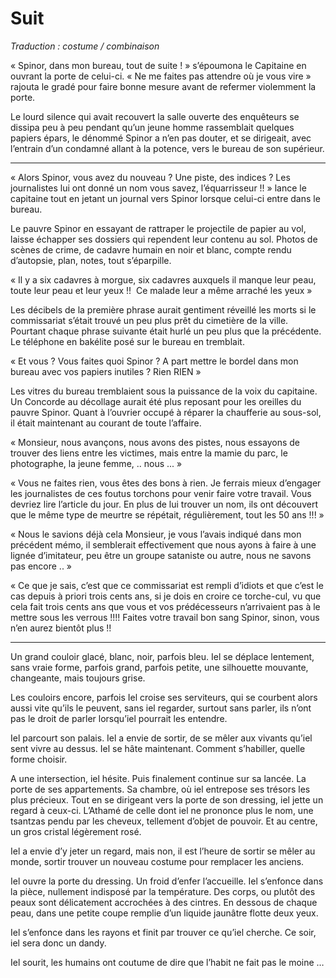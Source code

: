 # Suit

*Traduction : costume / combinaison*


« Spinor, dans mon bureau, tout de suite ! » s’époumona le Capitaine en ouvrant la porte de celui-ci.
« Ne me faites pas attendre où je vous vire » rajouta le gradé pour faire bonne mesure avant de refermer violemment la porte.

Le lourd silence qui avait recouvert la salle ouverte des enquêteurs se dissipa peu à peu pendant qu’un jeune homme rassemblait quelques papiers épars, le dénommé Spinor a n’en pas douter, et se dirigeait, avec l’entrain d’un condamné allant à la potence, vers le bureau de son supérieur.

---

« Alors Spinor, vous avez du nouveau ? Une piste, des indices ? Les journalistes lui ont donné un nom vous savez, l’équarrisseur !! » lance le capitaine tout en jetant un journal vers Spinor lorsque celui-ci entre dans le bureau.

Le pauvre Spinor en essayant de rattraper le projectile de papier au vol, laisse échapper ses dossiers qui rependent leur contenu au sol. Photos de scènes de crime, de cadavre humain en noir et blanc, compte rendu d’autopsie, plan, notes, tout s’éparpille.

« Il y a six cadavres à morgue, six cadavres auxquels il manque leur peau, toute leur peau et leur yeux !!  Ce malade leur a même arraché les yeux »

Les décibels de la première phrase aurait gentiment réveillé les morts si le commissariat s’était trouvé un peu plus prêt du cimetière de la ville. Pourtant chaque phrase suivante était hurlé un peu plus que la précédente. Le téléphone en bakélite posé sur le bureau en tremblait.

« Et vous ? Vous faites quoi Spinor ? A part mettre le bordel dans mon bureau avec vos papiers inutiles ? Rien RIEN »

Les vitres du bureau tremblaient sous la puissance de la voix du capitaine. Un Concorde au décollage aurait été plus reposant pour les oreilles du pauvre Spinor. Quant à l’ouvrier occupé à réparer la chaufferie au sous-sol, il était maintenant au courant de toute l’affaire.

« Monsieur, nous avançons, nous avons des pistes, nous essayons de trouver des liens entre les victimes, mais entre la mamie du parc, le photographe, la jeune femme, .. nous ... »

« Vous ne faites rien, vous êtes des bons à rien. Je ferrais mieux d’engager les journalistes de ces foutus torchons pour venir faire votre travail. Vous devriez lire l’article du jour. En plus de lui trouver un nom, ils ont découvert que le même type de meurtre se répétait, régulièrement, tout les 50 ans !!! »

« Nous le savions déjà cela Monsieur, je vous l’avais indiqué dans mon précédent mémo, il semblerait effectivement que nous ayons à faire à une lignée d’imitateur, peu être un groupe sataniste ou autre, nous ne savons pas encore .. »

« Ce que je sais, c’est que ce commissariat est rempli d’idiots et que c’est le cas depuis à priori trois cents ans, si je dois en croire ce torche-cul, vu que cela fait trois cents ans que vous et vos prédécesseurs n’arrivaient pas à le mettre sous les verrous !!!! Faites votre travail bon sang Spinor, sinon, vous n’en aurez bientôt plus !!


---


Un grand couloir glacé, blanc, noir, parfois bleu. Iel se déplace lentement, sans vraie forme, parfois grand, parfois petite, une silhouette mouvante, changeante, mais toujours grise.

Les couloirs encore, parfois Iel croise ses serviteurs, qui se courbent alors aussi vite qu’ils le peuvent, sans iel regarder, surtout sans parler, ils n’ont pas le droit de parler lorsqu’iel pourrait les entendre.

Iel parcourt son palais. Iel a envie de sortir, de se mêler aux vivants qu’iel sent vivre au dessus. Iel se hâte maintenant. Comment s’habiller, quelle forme choisir.

A une intersection, iel hésite. Puis finalement continue sur sa lancée.  La porte de ses appartements. Sa chambre, où iel entrepose ses trésors les plus précieux. Tout en se dirigeant vers la porte de son dressing, iel jette un regard à ceux-ci. L’Athamé de celle dont iel ne prononce plus le nom, une tsantzas pendu par les cheveux, tellement d’objet de pouvoir. Et au centre, un gros cristal légèrement rosé.

Iel a envie d’y jeter un regard, mais non, il est l’heure de sortir se mêler au monde, sortir trouver un nouveau costume pour remplacer les anciens.

Iel ouvre la porte du dressing. Un froid d’enfer l’accueille. Iel s’enfonce dans la pièce, nullement indisposé par la température. Des corps, ou plutôt des peaux sont délicatement accrochées à des cintres. En dessous de chaque peau, dans une petite coupe remplie d’un liquide jaunâtre flotte deux yeux.

Iel s’enfonce dans les rayons et finit par trouver ce qu’iel cherche. Ce soir, iel sera donc un dandy.

Iel sourit, les humains ont coutume de dire que l’habit ne fait pas le moine …
